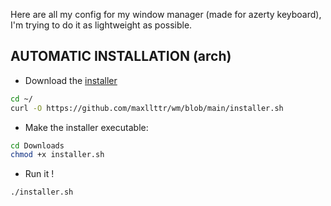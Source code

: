 Here are all my config for my window manager (made for azerty keyboard), I'm trying to do it as lightweight as possible.

## AUTOMATIC INSTALLATION (arch)
<div/>




- Download the [installer](https://github.com/maxlttr/wm/blob/main/installer.sh)
```sh
cd ~/
curl -O https://github.com/maxllttr/wm/blob/main/installer.sh
```
- Make the installer executable:
```sh
cd Downloads
chmod +x installer.sh
```
- Run it !
```sh
./installer.sh
```
  


